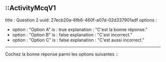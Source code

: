 ::ActivityMcqV1
---
title : Question 2
uuid: 27ecb20a-6fb6-460f-a07d-02d337901adf
options :
  - option : "Option A"
    is : true
    explanation : "C'est la bonne réponse."
  - option : "Option B" 
    is : false
    explanation : "C'est incorrect."
  - option : "Option C"
    is : false
    explanation : "C'est aussi incorrect."
---
Cochez la bonne réponse parmi les options suivantes 
::